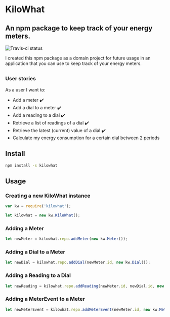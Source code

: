 # KiloWhat
## An npm package to keep track of your energy meters.

![Travis-ci status](https://travis-ci.org/artusvranken/kilowhat.svg?branch=master)

I created this npm package as a domain project for future usage in an application that you can use to keep track of your energy meters.

##
### User stories

As a user I want to:
- Add a meter ✔️
- Add a dial to a meter ✔️
- Add a reading to a dial ✔️
- Retrieve a list of readings of a dial ✔️
- Retrieve the latest (current) value of a dial ✔️
- Calculate my energy consumption for a certain dial between 2 periods

## Install

```sh
npm install -s kilowhat
```

## Usage

### Creating a new KiloWhat instance

```javascript
var kw = require('kilowhat');

let kilowhat = new kw.KiloWhat();
```

### Adding a Meter

```javascript
let newMeter = kilowhat.repo.addMeter(new kw.Meter());
```

### Adding a Dial to a Meter

```javascript
let newDial = kilowhat.repo.addDial(newMeter.id, new kw.Dial());
```

### Adding a Reading to a Dial

```javascript
let newReading = kilowhat.repo.addReading(newMeter.id, newDial.id, new kw.Reading());
```

### Adding a MeterEvent to a Meter

```javascript
let newMeterEvent = kilowhat.repo.addMeterEvent(newMeter.id, new kw.MeterEvent());
```